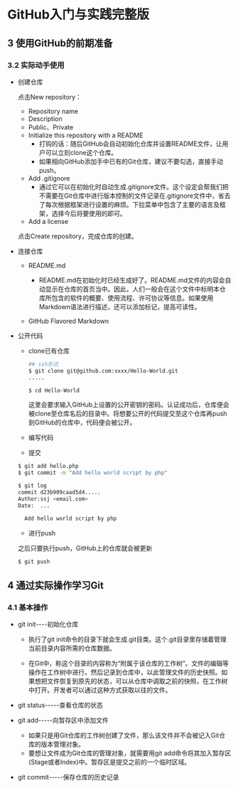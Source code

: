 # GitHub入门与实践完整版







## 3 使用GitHub的前期准备

### 3.2 实际动手使用

- 创建仓库

  点击New repository：

  - Repository name
  - Description
  - Public、Private
  - Initialize this repository with a README
    - 打钩的话：随后GitHub会自动初始化仓库并设置README文件，让用户可以立刻clone这个仓库。
    - 如果相向GitHub添加手中已有的Git仓库，建议不要勾选，直接手动push。
  - Add .gitignore
    - 通过它可以在初始化时自动生成.gitignore文件。这个设定会帮我们把不需要在Git仓库中进行版本控制的文件记录在.gitignore文件中，省去了每次根据框架进行设置的麻烦。下拉菜单中包含了主要的语言及框架，选择今后将要使用的即可。
  - Add a license

  点击Create repository，完成仓库的创建。

- 连接仓库

  - README.md
    - README.md在初始化时已经生成好了。README.md文件的内容会自动显示在仓库的首页当中。因此，人们一般会在这个文件中标明本仓库所包含的软件的概要、使用流程、许可协议等信息。如果使用Markdown语法进行描述，还可以添加标记，提高可读性。

  - GitHub Flavored Markdown

  

- 公开代码

  - clone已有仓库

    ```bash
    ## ssh形式
    $ git clone git@github.com:xxxx/Hello-World.git 
    .....
    
    $ cd Hello-World
    ```

    这里会要求输入GitHub上设置的公开密钥的密码。认证成功后，仓库便会被clone至仓库名后的目录中。将想要公开的代码提交至这个仓库再push到GitHub的仓库中，代码便会被公开。

  - 编写代码

  - 提交

  ```bash
  $ git add hello.php
  $ git commit -m "Add hello world script by php"
  ```

  ```bash
  $ git log
  commit d23b909caad5d4.....
  Author:ssj <email.com>
  Date:  ...
  
  	Add hello world script by php
  ```

  - 进行push

  之后只要执行push，GitHub上的仓库就会被更新

  ```bash
  $ git push
  ```

  

## 4 通过实际操作学习Git

### 4.1 基本操作

- git init----初始化仓库

  - 执行了git init命令的目录下就会生成.git目类。这个.git目录里存储着管理当前目录内容所需的仓库数据。

  - 在Git中，称这个目录的内容称为“附属于该仓库的工作树”。文件的编辑等操作在工作树中进行，然后记录到仓库中，以此管理文件的历史快照。如果想把文件恢复到原先的状态，可以从仓库中调取之前的快照，在工作树中打开。开发者可以通过这种方式获取以往的文件。

- git status-----查看仓库的状态

- git add-----向暂存区中添加文件

  - 如果只是用Git仓库的工作树创建了文件，那么该文件并不会被记入Git仓库的版本管理对象。
  - 要想让文件成为Git仓库的管理对象，就需要用git add命令将其加入暂存区(Stage或者Index)中。暂存区是提交之前的一个临时区域。

- git commit-----保存仓库的历史记录

  